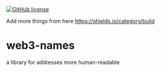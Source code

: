 [![GitHub license](https://img.shields.io/github/license/the-metagame/web3-names)](https://github.com/the-metagame/web3-names/blob/main/LICENSE)

Add more things from here https://shields.io/category/build

# web3-names

a library for addresses more human-readable
